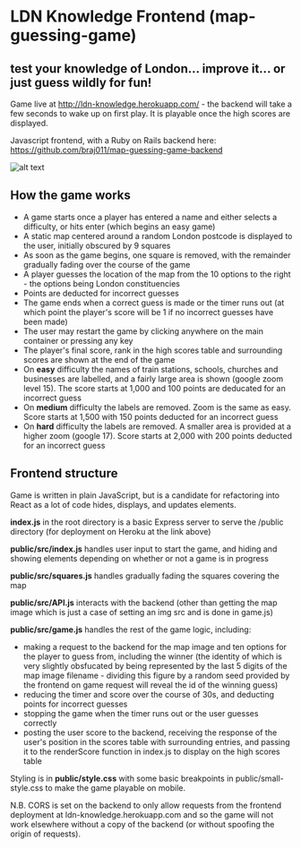 # LDN Knowledge Frontend (map-guessing-game)


## test your knowledge of London... improve it... or just guess wildly for fun!

Game live at http://ldn-knowledge.herokuapp.com/ - the backend will take a few seconds to wake up on first play. It is playable once the high scores are displayed.

Javascript frontend, with a Ruby on Rails backend here: https://github.com/braj011/map-guessing-game-backend

![alt text](https://github.com/CiaranMn/map-guessing-game-backend/raw/master/demo.gif)

## How the game works

- A game starts once a player has entered a name and either selects a difficulty, or hits enter (which begins an easy game)
- A static map centered around a random London postcode is displayed to the user, initially obscured by 9 squares
- As soon as the game begins, one square is removed, with the remainder gradually fading over the course of the game
- A player guesses the location of the map from the 10 options to the right - the options being London constituencies
- Points are deducted for incorrect guesses
- The game ends when a correct guess is made or the timer runs out (at which point the player's score will be 1 if no incorrect guesses have been made)
- The user may restart the game by clicking anywhere on the main container or pressing any key
- The player's final score, rank in the high scores table and surrounding scores are shown at the end of the game
- On **easy** difficulty the names of train stations, schools, churches and businesses are labelled, and a fairly large area is shown (google zoom level 15). The score starts at 1,000 and 100 points are deducated for an incorrect guess
- On **medium** difficulty the labels are removed. Zoom is the same as easy. Score starts at 1,500 with 150 points deducted for an incorrect guess
- On **hard** difficulty the labels are removed. A smaller area is provided at a higher zoom (google 17). Score starts at 2,000 with 200 points deducted for an incorrect guess

## Frontend structure

Game is written in plain JavaScript, but is a candidate for refactoring into React as a lot of code hides, displays, and updates elements.

**index.js** in the root directory is a basic Express server to serve the /public directory (for deployment on Heroku at the link above)

**public/src/index.js** handles user input to start the game, and hiding and showing elements depending on whether or not a game is in progress

**public/src/squares.js** handles gradually fading the squares covering the map

**public/src/API.js** interacts with the backend (other than getting the map image which is just a case of setting an img src and is done in game.js)

**public/src/game.js** handles the rest of the game logic, including:

- making a request to the backend for the map image and ten options for the player to guess from, including the winner (the identity of which is very slightly obsfucated by being represented by the last 5 digits of the map image filename - dividing this figure by a random seed provided by the frontend on game request will reveal the id of the winning guess)
- reducing the timer and score over the course of 30s, and deducting points for incorrect guesses
- stopping the game when the timer runs out or the user guesses correctly
- posting the user score to the backend, receiving the response of the user's position in the scores table with surrounding entries, and passing it to the renderScore function in index.js to display on the high scores table

Styling is in **public/style.css** with some basic breakpoints in public/small-style.css to make the game playable on mobile.

N.B. CORS is set on the backend to only allow requests from the frontend deployment at ldn-knowledge.herokuapp.com and so the game will not work elsewhere without a copy of the backend (or without spoofing the origin of requests).

